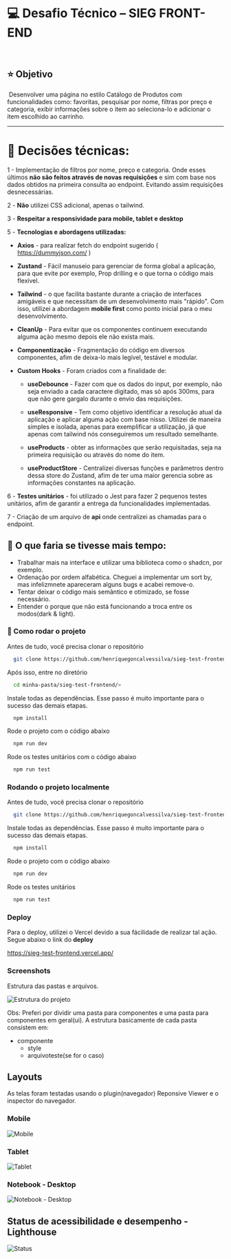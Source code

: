 # 💻 Desafio Técnico – SIEG FRONT-END

​

## ⭐ Objetivo

​
Desenvolver uma página no estilo Catálogo de Produtos com funcionalidades como: favoritas, pesquisar por nome, filtras por preço e categoria, exibir informações sobre o item ao seleciona-lo e adicionar o item escolhido ao carrinho.
​

---

# 📝 Decisões técnicas:

1 - Implementação de filtros por nome, preço e categoria. Onde esses últimos **não são feitos através de novas requisições** e sim com base nos dados obtidos na primeira consulta ao endpoint. Evitando assim requisições desnecessárias.

2 - **Não** utilizei CSS adicional, apenas o tailwind.

3 - **Respeitar a responsividade para mobile, tablet e desktop**

5 - **Tecnologias e abordagens utilizadas:**

-   **Axios** - para realizar fetch do endpoint sugerido ( https://dummyjson.com/ )

-   **Zustand** - Fácil manuseio para gerenciar de forma global a aplicação, para que evite por exemplo, Prop drilling e o que torna o código mais flexivel.

-   **Tailwind** - o que facilita bastante durante a criação de interfaces amigáveis e que necessitam de um desenvolvimento mais "rápido". Com isso, utilizei a abordagem **mobile first** como ponto inicial para o meu desenvolvimento.

-   **CleanUp** - Para evitar que os componentes continuem executando alguma ação mesmo depois ele não exista mais.

-   **Componentização** - Fragmentação do código em diversos componentes, afim de deixa-lo mais legível, testável e modular.

-   **Custom Hooks** - Foram criados com a finalidade de:

    -   **useDebounce** - Fazer com que os dados do input, por exemplo, não seja enviado a cada caractere digitado, mas só após 300ms, para que não gere gargalo durante o envio das requisições.

    -   **useResponsive** - Tem como objetivo identificar a resolução atual da aplicação e aplicar alguma ação com base nisso. Utilizei de maneira simples e isolada, apenas para exemplificar a utilização, já que apenas com tailwind nós conseguiremos um resultado semelhante.

    -   **useProducts** - obter as informações que serão requisitadas, seja na primeira requisição ou através do nome do item.

    -   **useProductStore** - Centralizei diversas funções e parâmetros dentro dessa store do Zustand, afim de ter uma maior gerencia sobre as informações constantes na aplicação.

6 - **Testes unitários** - foi utilizado o Jest para fazer 2 pequenos testes unitários, afim de garantir a entrega da funcionalidades implementadas.

7 - Criação de um arquivo de **api** onde centralizei as chamadas para o endpoint.

## 📝 O que faria se tivesse mais tempo:

-   Trabalhar mais na interface e utilizar uma biblioteca como o shadcn, por exemplo.
-   Ordenação por ordem alfabética. Cheguei a implementar um sort by, mas infelizmnete apareceram alguns bugs e acabei remove-o.
-   Tentar deixar o código mais semântico e otimizado, se fosse necessário.
-   Entender o porque que não está funcionando a troca entre os modos(dark & light).

### 📝 Como rodar o projeto

Antes de tudo, você precisa clonar o repositório

```bash
  git clone https://github.com/henriquegoncalvessilva/sieg-test-frontend.git
```

Após isso, entre no diretório

```bash
  cd minha-pasta/sieg-test-frontend/>
```

Instale todas as dependências. Esse passo é muito importante para o sucesso das demais etapas.

```bash
  npm install
```

Rode o projeto com o código abaixo

```bash
  npm run dev
```

Rode os testes unitários com o código abaixo

```bash
  npm run test
```

### Rodando o projeto localmente

Antes de tudo, você precisa clonar o repositório

```bash
  git clone https://github.com/henriquegoncalvessilva/sieg-test-frontend.git
```

Instale todas as dependências. Esse passo é muito importante para o sucesso das demais etapas.

```bash
  npm install
```

Rode o projeto com o código abaixo

```bash
  npm run dev
```

Rode os testes unitários

```bash
  npm run test
```

### Deploy

Para o deploy, utilizei o Vercel devido a sua fácilidade de realizar tal ação. Segue abaixo o link do **deploy**

https://sieg-test-frontend.vercel.app/

### Screenshots

Estrutura das pastas e arquivos.

![Estrutura do projeto]('')

Obs: Preferi por dividir uma pasta para componentes e uma pasta para componentes em geral(ui). A estrutura basicamente de cada pasta consistem em:

-   componente
    -   style
    -   arquivoteste(se for o caso)

## Layouts

As telas foram testadas usando o plugin(navegador) Reponsive Viewer e o inspector do navegador.

### Mobile

![Mobile](./screenshots/mobile.png)

### Tablet

![Tablet](./screenshots/tablet.png)

### Notebook - Desktop

![Notebook - Desktop](./screenshots/desktop.png)

## Status de acessibilidade e desempenho - Lighthouse

![Status](./screenshots/lighthouse.png)
